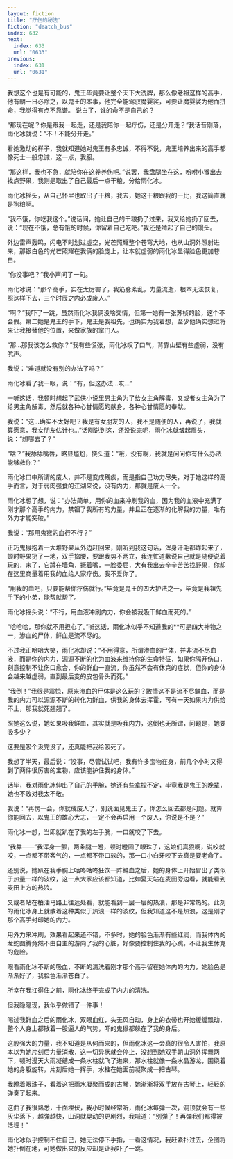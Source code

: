 ```yaml
---
layout: fiction
title: "疗伤的秘法"
fiction: "deatch_bus"
index: 632
next:
  index: 633
  url: "0633"
previous:
  index: 631
  url: "0631"
---
```

我想这个也是有可能的，鬼王毕竟要让整个天下大洗牌，那么像老祖这样的高手，他有朝一日必除之，以鬼王的本事，他完全能驾驭魔婴裟，可要让魔婴裟为他而拼命，我觉得有点不靠谱。 说白了，谁的命不是自己的？

“那现在呢？你是跟我一起走，还是我陪你一起疗伤，还是分开走？”我话音刚落，雨化冰就说：“不！不能分开走。”

看她激动的样子，我就知道她对鬼王有多忠诚，不得不说，鬼王培养出来的高手都像死士一般忠诚，这一点，我服。

“那这样，我也不急，就陪你在这养养伤吧。”说罢，我盘腿坐在这，吩咐小猴出去找点野果，我则是取出了自己最后一点干粮，分给雨化冰。

雨化冰摇头，从自己怀里也取出了干粮，我去，她这干粮跟我的一比，我这简直就是狗粮啊。

“我不饿，你吃我这个。”说话间，她让自己的干粮扔了过来，我又给她扔了回去，说：“现在不饿，总有饿的时候，你留着自己吃吧。”我还是啃起了自己的馒头。

外边雷声轰鸣，闪电不时划过虚空，光芒照耀整个苍穹大地，也从山洞外照射进来，那银白色的光芒照耀在我俩的脸庞上，让本就虚弱的雨化冰显得脸色更加苍白。

“你没事吧？”我小声问了一句。

雨化冰说：“那个高手，实在太厉害了，我筋脉紊乱，力量流逝，根本无法恢复，照这样下去，三个时辰之内必成废人。”

“啊？”我吓了一跳，虽然雨化冰我俩没啥交情，但第一她有一张苏桢的脸，这个不会假。第二她是鬼王的手下，鬼王是我祖先，也确实为我着想，至少他确实想过将来让我接替他的位置，来做家族的掌门人。

“那...那我该怎么救你？”我有些慌张，雨化冰叹了口气，背靠山壁有些虚弱，没有吭声。

我说：“难道就没有别的办法了吗？”

雨化冰看了我一眼，说：“有，但这办法...哎...”

一听这话，我顿时想起了武侠小说里男主角为了给女主角解毒，又或者女主角为了给男主角解毒，然后就各种心甘情愿的献身，各种心甘情愿的奉献。

我说：“这...确实不太好吧？我是有女朋友的人，我不是随便的人，再说了，我就算愿意，我女朋友估计也...”话刚说到这，还没说完呢，雨化冰就皱起眉头，说：“想哪去了？”

“啥？”我舔舔嘴唇，略显尴尬，挠头道：“哦，没有啊，我就是问问你有什么办法能够救你？”

雨化冰口中所谓的废人，并不是变成残疾，而是指自己功力尽失，对于她这样的高手而言，对于弱肉强食的江湖来说，没有内力，那就是废人一个。

雨化冰想了想，说：“办法简单，用你的血来冲刷我的血，因为我的血液中充满了刚才那个高手的内力，禁锢了我所有的力量，并且正在逐渐的化解我的力量，唯有外力才能突破。”

我说：“那用鬼猴的血行不行？”

正巧鬼猴抱着一大堆野果从外边赶回来，刚听到我这句话，浑身汗毛都炸起来了，顿时野果扔了一地，双手掐腰，要跟我势不两立，我连忙道歉说自己就是随便说着玩的，末了，它蹲在墙角，撅着嘴，一脸委屈，大有我出去辛辛苦苦找野果，你却在这里商量着用我的血给人家疗伤。我不爱你了。

“用我的血吧，只要能帮你疗伤就行。”毕竟是鬼王的四大护法之一，毕竟是我祖先手下的小弟，能帮就帮了。

雨化冰摇头说：“不行，用血液冲刷内力，你会被我吸干鲜血而死的。”

“哈哈哈，那你就不用担心了。”听这话，雨化冰似乎不知道我的**可是四大神物之一，渗血的尸体，鲜血是流不尽的。

不过我正哈哈大笑，雨化冰却说：“不用得意，所谓渗血的尸体，并非流不尽血液，而是你的内力，源源不断的化为血液来维持你的生命特征，如果你隔开伤口，刻意控制不让伤口愈合，你的鲜血一直流，你虽然不会有休克的症状，但你的身体会越来越虚弱，直到最后变的皮包骨头而死。”

“我倒！”我很是震惊，原来渗血的尸体是这么玩的？敢情这不是流不尽鲜血，而是我的内力可以源源不断的转化为鲜血，供我的身体去挥霍，可有一天如果内力供给不上，那我就死翘翘了。

照她这么说，她如果吸我鲜血，其实就是吸我内力，这倒也无所谓，问题是，她要吸多少？

这要是吸个没完没了，还真能把我给吸死了。

我想了半天，最后说：“没事，尽管试试吧，我有许多宝物在身，前几个小时又得到了两件很厉害的宝物，应该能护住我的身体。”

话毕，我对雨化冰伸出了自己的手腕，她还有些拿捏不定，毕竟我是鬼王的晚辈，她也不敢对我太不敬。

我说：“再愣一会，你就成废人了，别说面见鬼王了，你怎么回去都是问题。就算你能回去，以鬼王的雄心大志，一定不会再启用一个废人，你说是不是？”

雨化冰一想，当即就趴在了我的左手腕，一口就咬了下去。

“我靠――”我浑身一颤，两条腿一瞪，顿时瞪圆了眼珠子，这娘们真狠啊，说咬就咬，一点都不带客气的，一点都不带口软的，那一口小白牙咬下去真是要老命了。

还别说，她趴在我手腕上咕咚咕咚狂饮一阵鲜血之后，她的身体上开始冒出了类似于热量一样的波纹，这一点大家应该都知道，比如夏天站在麦田旁边看，就能看到麦田上方的热浪。

又或者站在柏油马路上往远处看，就能看到一层一层的热浪，那是非常热的。此刻的雨化冰身上就散着这种类似于热浪一样的波纹，但我知道这不是热浪，这是刚才那个高手封印她的内力。

用外力来冲刷，效果看起来还不错，不多时，她的脸色渐渐有些红润，而我体内的龙蛇图腾竟然不由自主的游向了我的心脏，好像要控制住我的心跳，不让我生休克的危险。

眼看雨化冰不断的吸血，不断的清洗着刚才那个高手留在她体内的内力，她脸色是渐渐好了，我脸色渐渐苍白了。

所幸在我扛得住之前，雨化冰终于完成了内力的清洗。

但我隐隐现，我似乎做错了一件事！

喝过我鲜血之后的雨化冰，双眼血红，头无风自动，身上的衣带也开始缓缓飘动，整个人身上都散着一股逼人的气势，吓的鬼猴都躲在了我的身后。

这股强大的力量，我不知道是从何而来的，但雨化冰这一会真的很令人害怕，我原本以为她片刻后力量消散，这一切异状就会停止，没想到她双手朝山洞外挥舞两下，顿时漫天大雨凝结成一条水柱就飞了进来，那水柱就像一条水晶游龙，围绕着她的身躯旋转，片刻后她一挥手，水柱在她面前凝聚成一把古琴。

我瞪着眼珠子，看着这把雨水凝聚而成的古琴，她渐渐将双手放在古琴上，轻轻的弹奏了起来。

这曲子我很熟悉，十面埋伏，我小时候经常听，雨化冰每弹一次，洞顶就会有一些灰尘落下，越弹越快，山洞就晃动的更剧烈，我喊道：“别弹了！再弹我们都得被活埋！”

雨化冰似乎控制不住自己，她无法停下手指，一看这情况，我赶紧扑过去，企图将她扑倒在地，可她做出来的反应却是让我吓了一跳。